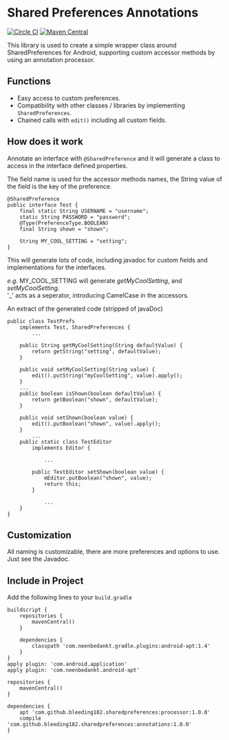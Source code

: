 # Shared Preferences Annotations
[![Circle CI](https://circleci.com/gh/bleeding182/sharedpreferences-annotations.svg?style=shield)](https://circleci.com/gh/bleeding182/sharedpreferences-annotations)
[![Maven Central](https://maven-badges.herokuapp.com/maven-central/com.github.bleeding182.sharedpreferences/processor/badge.svg)](https://maven-badges.herokuapp.com/maven-central/com.github.bleeding182.sharedpreferences/processor)

This library is used to create a simple wrapper class around SharedPreferences for Android,
supporting custom accessor methods by using an annotation processor.

## Functions
* Easy access to custom preferences.
* Compatibility with other classes / libraries by implementing `SharedPreferences`.
* Chained calls with `edit()` including all custom fields.

## How does it work
Annotate an interface with `@SharedPreference` and it will generate a class to access in
the interface defined properties.

The field name is used for the accessor methods names, the String value of the field is the key of the preference.

    @SharedPreference
    public interface Test {
        final static String USERNAME = "username";
        static String PASSWORD = "password";
        @Type(PreferenceType.BOOLEAN)
        final String shown = "shown";
    
        String MY_COOL_SETTING = "setting";
    }
    
This will generate lots of code,
including javadoc for custom fields and implementations for the interfaces.

*e.g.* MY_COOL_SETTING will generate *getMyCoolSetting*, and *setMyCoolSetting*.  
'_' acts as a seperator, introducing CamelCase in the accessors.

An extract of the generated code (stripped of javaDoc)

    public class TestPrefs
        implements Test, SharedPreferences {
            ...
            
        public String getMyCoolSetting(String defaultValue) {
            return getString("setting", defaultValue);
        }
        
        public void setMyCoolSetting(String value) {
            edit().putString("myCoolSetting", value).apply();
        }
        ...
        public boolean isShown(boolean defaultValue) {
            return getBoolean("shown", defaultValue);
        }
        
        public void setShown(boolean value) {
            edit().putBoolean("shown", value).apply();
        }
            ...
        public static class TestEditor
            implements Editor {
                
                ...
                
            public TestEditor setShown(boolean value) {
                mEditor.putBoolean("shown", value);
                return this;
            }
            
                ...
        }
    }

## Customization
All naming is customizable, there are more preferences and options to use. Just see the Javadoc.

## Include in Project
Add the following lines to your `build.gradle`

    buildscript {
        repositories {
            mavenCentral()
        }
    
        dependencies {
            classpath 'com.neenbedankt.gradle.plugins:android-apt:1.4'
        }
    }
    apply plugin: 'com.android.application'
    apply plugin: 'com.neenbedankt.android-apt'
    
    repositories {
        mavenCentral()
    }
    
    dependencies {
        apt 'com.github.bleeding182.sharedpreferences:processor:1.0.0'
        compile 'com.github.bleeding182.sharedpreferences:annotations:1.0.0'
    }
